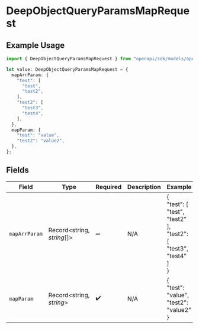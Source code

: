 # DeepObjectQueryParamsMapRequest

## Example Usage

```typescript
import { DeepObjectQueryParamsMapRequest } from "openapi/sdk/models/operations";

let value: DeepObjectQueryParamsMapRequest = {
  mapArrParam: {
    "test": [
      "test",
      "test2",
    ],
    "test2": [
      "test3",
      "test4",
    ],
  },
  mapParam: {
    "test": "value",
    "test2": "value2",
  },
};
```

## Fields

| Field                                                          | Type                                                           | Required                                                       | Description                                                    | Example                                                        |
| -------------------------------------------------------------- | -------------------------------------------------------------- | -------------------------------------------------------------- | -------------------------------------------------------------- | -------------------------------------------------------------- |
| `mapArrParam`                                                  | Record<string, *string*[]>                                     | :heavy_minus_sign:                                             | N/A                                                            | {<br/>"test": [<br/>"test",<br/>"test2"<br/>],<br/>"test2": [<br/>"test3",<br/>"test4"<br/>]<br/>} |
| `mapParam`                                                     | Record<string, *string*>                                       | :heavy_check_mark:                                             | N/A                                                            | {<br/>"test": "value",<br/>"test2": "value2"<br/>}             |